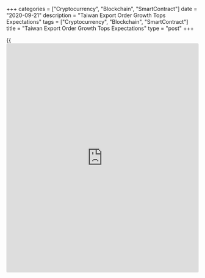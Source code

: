 +++
categories = ["Cryptocurrency", "Blockchain", "SmartContract"]
date = "2020-09-21"
description = "Taiwan Export Order Growth Tops Expectations"
tags = ["Cryptocurrency", "Blockchain", "SmartContract"]
title = "Taiwan Export Order Growth Tops Expectations"
type = "post"
+++

{{<iframe id="large-banner" src="https://www.bounty.group/#slide=21.0" width="100%" height="600" scrolling="no" style="border: 0px solid rgb(216, 221, 230); border-radius: 3px;">}}

Taiwan's export orders continued their robust growth in August, data
from the Ministry of Economic Affairs showed on Monday.

Export orders grew 13.6 percent year-on-year in August. Economists had
forecast a growth of 8.2 percent.

Orders for electronic products gained 28.2 percent yearly in August and,
demand for information and communication products increased 26.4
percent. Orders for others and machineries rose by 13.8 percent and 7.0
percent, respectively.

Demand for electrical machinery products and optical, photographic,
cinematographic apparatus grew 6.1 percent and 5.4 percent. Transport
equipment orders rose 2.2 percent.

Meanwhile, orders for mineral products, textile products, basic metals
and articles thereof, chemicals, and plastics and articles declined.

On a monthly basis, export orders fell 0.2 percent in August.

For comments and feedback [contact](https://www.playgroundfx.com/contact/): editorial@rtt[news](https://www.letsplayfx.com/blog/forex-news-website/).com

[Economic News][1]

 **What parts of the world are seeing the best (and worst) economic
performances lately? Click[here][2] to check out our [Econ Scorecard][2]
and find out! See up-to-the-moment [ranking](https://www.playgroundfx.com/blog/crypto-exchange-ranking/)s for the best and worst
performers in [GDP][3], [unemployment rate][4], [inflation][5] and much
more.**

   1. www.rtt[news](https://www.letsplayfx.com/blog/forex-news-website/).com/Content/EconomicNews.aspx
   2. www.rtt[news](https://www.letsplayfx.com/blog/forex-news-website/).com/economic-scorecard/world-rank/PPI/highest-performance.aspx
   3. www.rtt[news](https://www.letsplayfx.com/blog/forex-news-website/).com/economic-scorecard/world-rank/GDP/highest-performance.aspx
   4. www.rtt[news](https://www.letsplayfx.com/blog/forex-news-website/).com/economic-scorecard/world-rank/unemployment-rate/lowest-performance.aspx
   5. www.rtt[news](https://www.letsplayfx.com/blog/forex-news-website/).com/economic-scorecard/world-rank/CPI/highest-performance.aspx